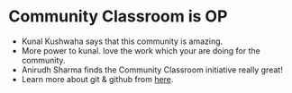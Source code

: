 # Community Classroom is OP

- Kunal Kushwaha says that this community is amazing.
- More power to kunal. love the work which your are doing for the community.
- Anirudh Sharma finds the Community Classroom initiative really great!
- Learn more about git & github from [here](https://docs.github.com/en/get-started/using-git/about-git).
